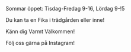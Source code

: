 Sommar öppet: Tisdag-Fredag 9-16, Lördag 9-!5

Du kan ta en Fika i trädgården eller inne!

Känn dig Varmt Välkommen!

Följ oss gärna på Instagram!


